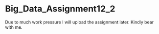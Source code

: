# Big_Data_Assignment12_2
Due to much work pressure I will upload the assignment later. Kindly bear with me.
